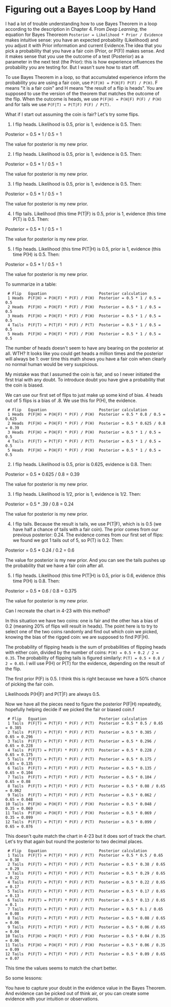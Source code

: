 # Figuring out a Bayes Loop by Hand

I had a lot of trouble understanding how to use Bayes Theorem in a loop according to the description in Chapter 4. From _Deep Learning_, the equation for Bayes Theoreom `Posterior = Likelihood * Prior / Evidence` makes intuitive sense: you have an expected probability (Likelihood) and you adjust it with Prior information and current Evidence.The idea that you pick a probability that you have a fair coin (Prior, or P(F)) makes sense. And it makes sense that you use the outcome of a test (Posterior) as a parameter in the next test (the Prior): this is how experience influences the probability you are testing for. But I wasn't sure how to start off.

To use Bayes Theorem in a loop, so that accumulated experience inform the probability you are using a fair coin, use `P(F|H) = P(H|F) P(F) / P(H)`. F means "it is a fair coin" and H means "the result of a flip is heads". You are supposed to use the version of the theorem that matches the outcome of the flip. When the outcome is heads, we use `P(F|H) = P(H|F) P(F) / P(H)` and for tails we use `P(F|T) = P(T|F) P(F) / P(T)`.

What if I start out assuming the coin is fair? Let's try some flips. 

1. I flip heads. Likelihood is 0.5, prior is 1, evidence is 0.5. Then:

Posterior = 0.5 * 1 / 0.5 = 1

The value for posterior is my new prior.

2. I flip heads. Likelihood is 0.5, prior is 1, evidence is 0.5. Then: 

Posterior = 0.5 * 1 / 0.5 = 1

The value for posterior is my new prior.

3. I flip heads. Likelihood is 0.5, prior is 1, evidence is 0.5. Then: 

Posterior = 0.5 * 1 / 0.5 = 1

The value for posterior is my new prior.

4. I flip tails. Likelihood (this time P(T|F) is 0.5, prior is 1, evidence (this time P(T) is 0.5. Then: 

Posterior = 0.5 * 1 / 0.5 = 1

The value for posterior is my new prior.

5. I flip heads. Likelihood (this time P(T|H) is 0.5, prior is 1, evidence (this time P(H) is 0.5. Then: 

Posterior = 0.5 * 1 / 0.5 = 1

The value for posterior is my new prior.

To summarize in a table:
```
 # Flip   Equation                       Posterior calculation
 1 Heads  P(F|H) = P(H|F) * P(F) / P(H)  Posterior = 0.5 * 1 / 0.5 = 0.5
 2 Heads  P(F|H) = P(H|F) * P(F) / P(H)  Posterior = 0.5 * 1 / 0.5 = 0.5
 3 Heads  P(F|H) = P(H|F) * P(F) / P(H)  Posterior = 0.5 * 1 / 0.5 = 0.5
 4 Tails  P(F|T) = P(T|F) * P(F) / P(T)  Posterior = 0.5 * 1 / 0.5 = 0.5
 5 Heads  P(F|H) = P(H|F) * P(F) / P(H)  Posterior = 0.5 * 1 / 0.5 = 0.5
```

The number of heads doesn't seem to have any bearing on the posterior at all. WTH? It looks like you could get heads a million times and the posterior will always be 1: over time this math shows you have a fair coin when clearly no normal human would be very suspicious.

My mistake was that I assumed the coin is fair, and so I never initiated the first trial with any doubt. To introduce doubt you have give a probability that the coin is biased. 

We can use our first set of flips to just make up some kind of bias. 4 heads out of 5 flips is a bias of .8. We use this for P(H), the evidence.

```
 # Flip   Equation                       Posterior calculation
 1 Heads  P(F|H) = P(H|F) * P(F) / P(H)  Posterior = 0.5 * 0.8 / 0.5 = 0.625
 2 Heads  P(F|H) = P(H|F) * P(F) / P(H)  Posterior = 0.5 * 0.625 / 0.8 = 0.39
 3 Heads  P(F|H) = P(H|F) * P(F) / P(H)  Posterior = 0.5 * 1 / 0.5 = 0.5
 4 Tails  P(F|T) = P(T|F) * P(F) / P(T)  Posterior = 0.5 * 1 / 0.5 = 0.5
 5 Heads  P(F|H) = P(H|F) * P(F) / P(H)  Posterior = 0.5 * 1 / 0.5 = 0.5
```

2. I flip heads. Likelihood is 0.5, prior is 0.625, evidence is 0.8. Then: 

Posterior = 0.5 * 0.625 / 0.8 = 0.39

The value for posterior is my new prior.

3. I flip heads. Likelihood is 1/2, prior is 1, evidence is 1/2. Then: 

Posterior = 0.5 * .39 / 0.8 = 0.24

The value for posterior is my new prior.

4. I flip tails. Because the result is tails, we use P(T|F), which is is 0.5 (we have half a chance of tails with a fair coin). The prior comes from our previous posterior: 0.24. The evidence comes from our first set of flips: we found we got 1 tails out of 5, so P(T) is 0.2. Then: 

Posterior = 0.5 * 0.24 / 0.2 = 0.6

The value for posterior is my new prior. And you can see the tails pushes up the probability that we have a fair coin after all.

5. I flip heads. Likelihood (this time P(T|H) is 0.5, prior is 0.6, evidence (this time P(H) is 0.8. Then: 

Posterior = 0.5 * 0.6 / 0.8 = 0.375

The value for posterior is my new prior.



Can I recreate the chart in 4-23 with this method?

In this situation we have two coins: one is fair and the other has a bias of 0.2 (meaning 20% of flips will result in heads). The point here is to try to select one of the two coins randomly and find out which coin we picked, knowing the bias of the rigged coin: we are supposed to find P(F|H).

The probability of flipping heads is the sum of probabilities of flipping heads with either coin, divided by the number of coins: `P(H) = 0.5 + 0.2 / 2 = 0.35`. The probability of flipping tails is figured similarly: `P(T) = 0.5 + 0.8 / 2 = 0.65`. I will use P(H) or P(T) for the evidence, depending on the result of the flip.


The first prior P(F) is 0.5. I think this is right because we have a 50% chance of picking the fair coin. 

Likelihoods P(H|F) and P(T|F) are always 0.5. 

Now we have all the pieces need to figure the posterior P(F|H) repeatedly, hopefully helping decide if we picked the fair or biased coin.f

```
 # Flip   Equation                       Posterior calculation
 1 Tails  P(F|T) = P(T|F) * P(F) / P(T)  Posterior = 0.5 * 0.5 / 0.65   = 0.385 
 2 Tails  P(F|T) = P(T|F) * P(F) / P(T)  Posterior = 0.5 * 0.385 / 0.65 = 0.296
 3 Tails  P(F|T) = P(T|F) * P(F) / P(T)  Posterior = 0.5 * 0.296 / 0.65 = 0.228
 4 Tails  P(F|T) = P(T|F) * P(F) / P(T)  Posterior = 0.5 * 0.228 / 0.65 = 0.175
 5 Tails  P(F|T) = P(T|F) * P(F) / P(T)  Posterior = 0.5 * 0.175 / 0.65 = 0.135
 6 Tails  P(F|T) = P(T|F) * P(F) / P(T)  Posterior = 0.5 * 0.135 / 0.65 = 0.104
 7 Tails  P(F|T) = P(T|F) * P(F) / P(T)  Posterior = 0.5 * 0.104 / 0.65 = 0.08
 8 Tails  P(F|T) = P(T|F) * P(F) / P(T)  Posterior = 0.5 * 0.08 / 0.65  = 0.062
 9 Tails  P(F|T) = P(T|F) * P(F) / P(T)  Posterior = 0.5 * 0.062 / 0.65 = 0.048
10 Tails  P(F|H) = P(H|F) * P(F) / P(H)  Posterior = 0.5 * 0.048 / 0.35 = 0.069
11 Tails  P(F|H) = P(H|F) * P(F) / P(H)  Posterior = 0.5 * 0.069 / 0.35 = 0.099
12 Tails  P(F|T) = P(T|F) * P(F) / P(T)  Posterior = 0.5 * 0.099 / 0.65 = 0.076
```


This doesn't quite match the chart in 4-23 but it does sort of track the chart. Let's try that again but round the posterior to two decimal places. 


```
 # Flip   Equation                       Posterior calculation
 1 Tails  P(F|T) = P(T|F) * P(F) / P(T)  Posterior = 0.5 * 0.5 / 0.65  = 0.38 
 2 Tails  P(F|T) = P(T|F) * P(F) / P(T)  Posterior = 0.5 * 0.38 / 0.65 = 0.29
 3 Tails  P(F|T) = P(T|F) * P(F) / P(T)  Posterior = 0.5 * 0.29 / 0.65 = 0.22
 4 Tails  P(F|T) = P(T|F) * P(F) / P(T)  Posterior = 0.5 * 0.22 / 0.65 = 0.17
 5 Tails  P(F|T) = P(T|F) * P(F) / P(T)  Posterior = 0.5 * 0.17 / 0.65 = 0.13
 6 Tails  P(F|T) = P(T|F) * P(F) / P(T)  Posterior = 0.5 * 0.13 / 0.65 = 0.1
 7 Tails  P(F|T) = P(T|F) * P(F) / P(T)  Posterior = 0.5 * 0.1 / 0.65  = 0.08
 8 Tails  P(F|T) = P(T|F) * P(F) / P(T)  Posterior = 0.5 * 0.08 / 0.65 = 0.06
 9 Tails  P(F|T) = P(T|F) * P(F) / P(T)  Posterior = 0.5 * 0.06 / 0.65 = 0.04
10 Tails  P(F|H) = P(H|F) * P(F) / P(H)  Posterior = 0.5 * 0.04 / 0.35 = 0.06
11 Tails  P(F|H) = P(H|F) * P(F) / P(H)  Posterior = 0.5 * 0.06 / 0.35 = 0.09
12 Tails  P(F|T) = P(T|F) * P(F) / P(T)  Posterior = 0.5 * 0.09 / 0.65 = 0.07
```

This time the values seems to match the chart better.


So some lessons:

You have to capture your doubt in the evidence value in the Bayes Theorem. And evidence can be picked out of think air, or you can create some evidence with your intuition or observations.
